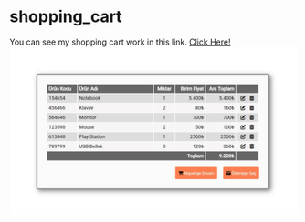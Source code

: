 # shopping_cart
You can see my shopping cart work in this link.
[Click Here!](https://yusufgozukara.github.io/shopping_cart/)
![img](https://github.com/yusufgozukara/shopping_cart/blob/master/shopping_cart.jpg?raw=true)
